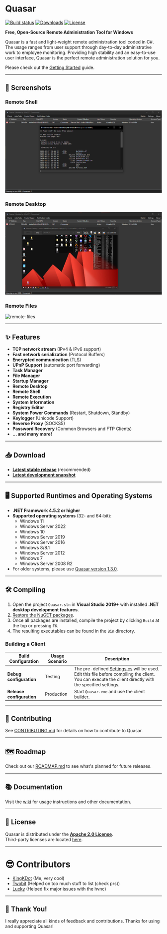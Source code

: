 # Quasar

[![Build status](https://ci.appveyor.com/api/projects/status/5857hfy6r1ltb5f2?svg=true)](https://ci.appveyor.com/project/MaxXor/quasar)
[![Downloads](https://img.shields.io/github/downloads/Quasar-Continuation/Quasar-Modded/total.svg)](https://github.com/Quasar-Continuation/Quasar-Modded/releases)
[![License](https://img.shields.io/github/license/Quasar-Continuation/Quasar-Modded.svg)](LICENSE)

**Free, Open-Source Remote Administration Tool for Windows**

Quasar is a fast and light-weight remote administration tool coded in C#. The usage ranges from user support through day-to-day administrative work to employee monitoring. Providing high stability and an easy-to-use user interface, Quasar is the perfect remote administration solution for you.

Please check out the [Getting Started](https://github.com/Quasar-Continuation/Quasar-Modded/wiki/Getting-Started) guide.

---

## 📸 Screenshots

### Remote Shell
![remote-shell](Images/remote_shell.png)

### Remote Desktop
![remote-desktop](Images/remote_desktop.png)

### Remote Files
![remote-files](Images/remote_files.png)

---

## ✨ Features

- **TCP network stream** (IPv4 & IPv6 support)
- **Fast network serialization** (Protocol Buffers)
- **Encrypted communication** (TLS)
- **UPnP Support** (automatic port forwarding)
- **Task Manager**
- **File Manager**
- **Startup Manager**
- **Remote Desktop**
- **Remote Shell**
- **Remote Execution**
- **System Information**
- **Registry Editor**
- **System Power Commands** (Restart, Shutdown, Standby)
- **Keylogger** (Unicode Support)
- **Reverse Proxy** (SOCKS5)
- **Password Recovery** (Common Browsers and FTP Clients)
- **... and many more!**

---

## 📥 Download

- **[Latest stable release](https://github.com/Quasar-Continuation/Quasar-Modded/releases)** (recommended)
- **[Latest development snapshot](https://ci.appveyor.com/project/MaxXor/quasar)**

---

## 🖥️ Supported Runtimes and Operating Systems

- **.NET Framework 4.5.2 or higher**
- **Supported operating systems** (32- and 64-bit):
  - Windows 11
  - Windows Server 2022
  - Windows 10
  - Windows Server 2019
  - Windows Server 2016
  - Windows 8/8.1
  - Windows Server 2012
  - Windows 7
  - Windows Server 2008 R2
- For older systems, please use [Quasar version 1.3.0](https://github.com/Quasar-Continuation/Quasar-Modded/releases/tag/v1.3.0.0).

---

## 🛠️ Compiling

1. Open the project `Quasar.sln` in **Visual Studio 2019+** with installed **.NET desktop development features**.
2. [Restore the NuGET packages](https://docs.microsoft.com/en-us/nuget/consume-packages/package-restore).
3. Once all packages are installed, compile the project by clicking `Build` at the top or pressing `F6`.
4. The resulting executables can be found in the `Bin` directory.

### Building a Client

| **Build Configuration** | **Usage Scenario** | **Description** |
|--------------------------|--------------------|-----------------|
| **Debug configuration**  | Testing            | The pre-defined [Settings.cs](/Quasar.Client/Config/Settings.cs) will be used. Edit this file before compiling the client. You can execute the client directly with the specified settings. |
| **Release configuration**| Production         | Start `Quasar.exe` and use the client builder. |

---

## 🤝 Contributing

See [CONTRIBUTING.md](CONTRIBUTING.md) for details on how to contribute to Quasar.

---

## 🗺️ Roadmap

Check out our [ROADMAP.md](ROADMAP.md) to see what's planned for future releases.

---

## 📚 Documentation

Visit the [wiki](https://github.com/Quasar-Continuation/Quasar-Modded/wiki) for usage instructions and other documentation.

---

## 📜 License

Quasar is distributed under the **[Apache 2.0 License](LICENSE)**.  
Third-party licenses are located [here](Licenses).

___

# 😎 Contributors

- [KingKDot](https://github.com/KingKDot) (Me, very cool)
- [Twobit](https://github.com/officialtwobit) (Helped on too much stuff to list (check prs))
- [Lucky](https://t.me/V_Lucky_V) (Helped fix major issues with the hvnc)

---

## 🙏 Thank You!

I really appreciate all kinds of feedback and contributions. Thanks for using and supporting Quasar!